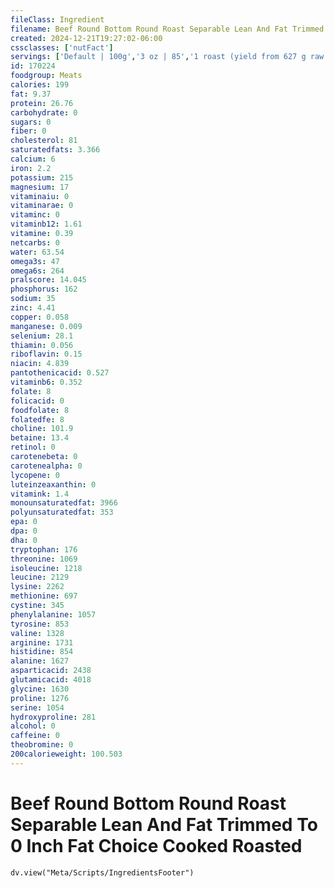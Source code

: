 ```yaml
---
fileClass: Ingredient
filename: Beef Round Bottom Round Roast Separable Lean And Fat Trimmed To 0 Inch Fat Choice Cooked Roasted
created: 2024-12-21T19:27:02-06:00
cssclasses: ['nutFact']
servings: ['Default | 100g','3 oz | 85','1 roast (yield from 627 g raw meat) | 515']
id: 170224
foodgroup: Meats
calories: 199
fat: 9.37
protein: 26.76
carbohydrate: 0
sugars: 0
fiber: 0
cholesterol: 81
saturatedfats: 3.366
calcium: 6
iron: 2.2
potassium: 215
magnesium: 17
vitaminaiu: 0
vitaminarae: 0
vitaminc: 0
vitaminb12: 1.61
vitamine: 0.39
netcarbs: 0
water: 63.54
omega3s: 47
omega6s: 264
pralscore: 14.045
phosphorus: 162
sodium: 35
zinc: 4.41
copper: 0.058
manganese: 0.009
selenium: 28.1
thiamin: 0.056
riboflavin: 0.15
niacin: 4.839
pantothenicacid: 0.527
vitaminb6: 0.352
folate: 8
folicacid: 0
foodfolate: 8
folatedfe: 8
choline: 101.9
betaine: 13.4
retinol: 0
carotenebeta: 0
carotenealpha: 0
lycopene: 0
luteinzeaxanthin: 0
vitamink: 1.4
monounsaturatedfat: 3966
polyunsaturatedfat: 353
epa: 0
dpa: 0
dha: 0
tryptophan: 176
threonine: 1069
isoleucine: 1218
leucine: 2129
lysine: 2262
methionine: 697
cystine: 345
phenylalanine: 1057
tyrosine: 853
valine: 1328
arginine: 1731
histidine: 854
alanine: 1627
asparticacid: 2438
glutamicacid: 4018
glycine: 1630
proline: 1276
serine: 1054
hydroxyproline: 281
alcohol: 0
caffeine: 0
theobromine: 0
200calorieweight: 100.503
---
```


# Beef Round Bottom Round Roast Separable Lean And Fat Trimmed To 0 Inch Fat Choice Cooked Roasted

```dataviewjs
dv.view("Meta/Scripts/IngredientsFooter")
```